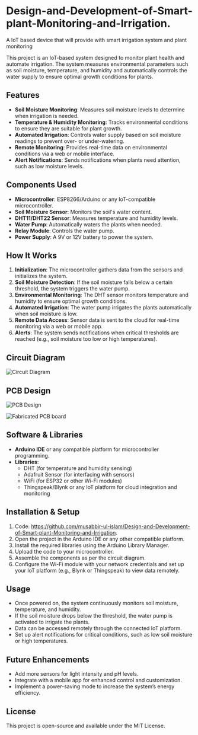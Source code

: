 # Design-and-Development-of-Smart-plant-Monitoring-and-Irrigation.
A IoT based device that will provide with smart irrigation system and plant monitoring

This project is an IoT-based system designed to monitor plant health and automate irrigation. The system measures environmental parameters such as soil moisture, temperature, and humidity and automatically controls the water supply to ensure optimal growth conditions for plants.

## Features

- **Soil Moisture Monitoring**: Measures soil moisture levels to determine when irrigation is needed.
- **Temperature & Humidity Monitoring**: Tracks environmental conditions to ensure they are suitable for plant growth.
- **Automated Irrigation**: Controls water supply based on soil moisture readings to prevent over- or under-watering.
- **Remote Monitoring**: Provides real-time data on environmental conditions via a web or mobile interface.
- **Alert Notifications**: Sends notifications when plants need attention, such as low moisture levels.

## Components Used

- **Microcontroller**: ESP8266/Arduino or any IoT-compatible microcontroller.
- **Soil Moisture Sensor**: Monitors the soil's water content.
- **DHT11/DHT22 Sensor**: Measures temperature and humidity levels.
- **Water Pump**: Automatically waters the plants when needed.
- **Relay Module**: Controls the water pump.
- **Power Supply**: A 9V or 12V battery to power the system.

## How It Works

1. **Initialization**: The microcontroller gathers data from the sensors and initializes the system.
2. **Soil Moisture Detection**: If the soil moisture falls below a certain threshold, the system triggers the water pump.
3. **Environmental Monitoring**: The DHT sensor monitors temperature and humidity to ensure optimal growth conditions.
4. **Automated Irrigation**: The water pump irrigates the plants automatically when soil moisture is low.
5. **Remote Data Access**: Sensor data is sent to the cloud for real-time monitoring via a web or mobile app.
6. **Alerts**: The system sends notifications when critical thresholds are reached (e.g., soil moisture too low or high temperatures).

## Circuit Diagram

![Circuit Diagram](https://github.com/user-attachments/assets/efdc9ef7-17d2-40ae-b554-0d71128fa374)

## PCB Design
![PCB Design](https://github.com/user-attachments/assets/503ebb59-77c6-4cd8-97a4-8a81f4886a5e)

![Fabricated PCB board](https://github.com/user-attachments/assets/f6112706-e2c1-4037-a8fa-56f127ce6b44)


## Software & Libraries

- **Arduino IDE** or any compatible platform for microcontroller programming.
- **Libraries**:
  - DHT (for temperature and humidity sensing)
  - Adafruit Sensor (for interfacing with sensors)
  - WiFi (for ESP32 or other Wi-Fi modules)
  - Thingspeak/Blynk or any IoT platform for cloud integration and monitoring

## Installation & Setup

1. Code: https://github.com/musabbir-ul-islam/Design-and-Development-of-Smart-plant-Monitoring-and-Irrigation.
2. Open the project in the Arduino IDE or any other compatible platform.
3. Install the required libraries using the Arduino Library Manager.
4. Upload the code to your microcontroller.
5. Assemble the components as per the circuit diagram.
6. Configure the Wi-Fi module with your network credentials and set up your IoT platform (e.g., Blynk or Thingspeak) to view data remotely.

## Usage

- Once powered on, the system continuously monitors soil moisture, temperature, and humidity.
- If the soil moisture drops below the threshold, the water pump is activated to irrigate the plants.
- Data can be accessed remotely through the connected IoT platform.
- Set up alert notifications for critical conditions, such as low soil moisture or high temperatures.

## Future Enhancements

- Add more sensors for light intensity and pH levels.
- Integrate with a mobile app for enhanced control and customization.
- Implement a power-saving mode to increase the system’s energy efficiency.

## License

This project is open-source and available under the MIT License.

